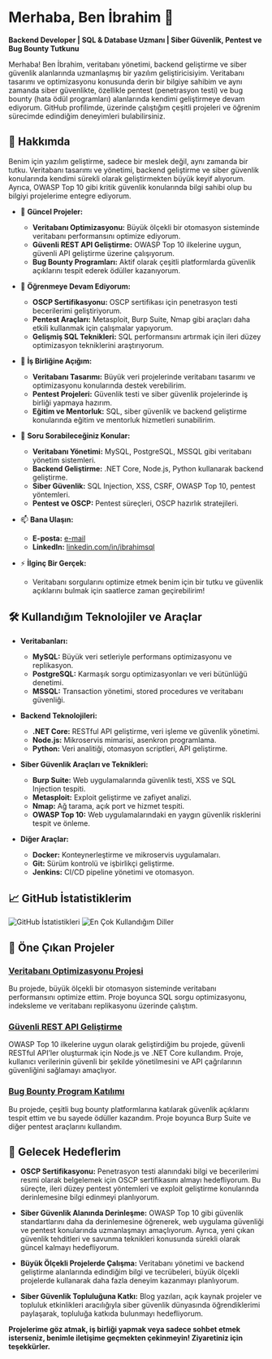 # Merhaba, Ben İbrahim 👋

**Backend Developer | SQL & Database Uzmanı | Siber Güvenlik, Pentest ve Bug Bounty Tutkunu**

Merhaba! Ben İbrahim, veritabanı yönetimi, backend geliştirme ve siber güvenlik alanlarında uzmanlaşmış bir yazılım geliştiricisiyim. Veritabanı tasarımı ve optimizasyonu konusunda derin bir bilgiye sahibim ve aynı zamanda siber güvenlikte, özellikle pentest (penetrasyon testi) ve bug bounty (hata ödül programları) alanlarında kendimi geliştirmeye devam ediyorum. GitHub profilimde, üzerinde çalıştığım çeşitli projeleri ve öğrenim sürecimde edindiğim deneyimleri bulabilirsiniz.

## 🚀 Hakkımda

Benim için yazılım geliştirme, sadece bir meslek değil, aynı zamanda bir tutku. Veritabanı tasarımı ve yönetimi, backend geliştirme ve siber güvenlik konularında kendimi sürekli olarak geliştirmekten büyük keyif alıyorum. Ayrıca, OWASP Top 10 gibi kritik güvenlik konularında bilgi sahibi olup bu bilgiyi projelerime entegre ediyorum.

- 🔭 **Güncel Projeler:**
  - **Veritabanı Optimizasyonu:** Büyük ölçekli bir otomasyon sisteminde veritabanı performansını optimize ediyorum.
  - **Güvenli REST API Geliştirme:** OWASP Top 10 ilkelerine uygun, güvenli API geliştirme üzerine çalışıyorum.
  - **Bug Bounty Programları:** Aktif olarak çeşitli platformlarda güvenlik açıklarını tespit ederek ödüller kazanıyorum.

- 🌱 **Öğrenmeye Devam Ediyorum:**
  - **OSCP Sertifikasyonu:** OSCP sertifikası için penetrasyon testi becerilerimi geliştiriyorum.
  - **Pentest Araçları:** Metasploit, Burp Suite, Nmap gibi araçları daha etkili kullanmak için çalışmalar yapıyorum.
  - **Gelişmiş SQL Teknikleri:** SQL performansını artırmak için ileri düzey optimizasyon tekniklerini araştırıyorum.

- 👯 **İş Birliğine Açığım:**
  - **Veritabanı Tasarımı:** Büyük veri projelerinde veritabanı tasarımı ve optimizasyonu konularında destek verebilirim.
  - **Pentest Projeleri:** Güvenlik testi ve siber güvenlik projelerinde iş birliği yapmaya hazırım.
  - **Eğitim ve Mentorluk:** SQL, siber güvenlik ve backend geliştirme konularında eğitim ve mentorluk hizmetleri sunabilirim.

- 💬 **Soru Sorabileceğiniz Konular:**
  - **Veritabanı Yönetimi:** MySQL, PostgreSQL, MSSQL gibi veritabanı yönetim sistemleri.
  - **Backend Geliştirme:** .NET Core, Node.js, Python kullanarak backend geliştirme.
  - **Siber Güvenlik:** SQL Injection, XSS, CSRF, OWASP Top 10, pentest yöntemleri.
  - **Pentest ve OSCP:** Pentest süreçleri, OSCP hazırlık stratejileri.

- 📫 **Bana Ulaşın:**
  - **E-posta:** [e-mail](ibrahimsqql@gmail.com)
  - **LinkedIn:** [linkedin.com/in/ibrahimsql](https://www.linkedin.com/in/ibrahimsql-sql-1ba316323/)

- ⚡ **İlginç Bir Gerçek:**
  - Veritabanı sorgularını optimize etmek benim için bir tutku ve güvenlik açıklarını bulmak için saatlerce zaman geçirebilirim!

## 🛠️ Kullandığım Teknolojiler ve Araçlar

- **Veritabanları:**
  - **MySQL:** Büyük veri setleriyle performans optimizasyonu ve replikasyon.
  - **PostgreSQL:** Karmaşık sorgu optimizasyonları ve veri bütünlüğü denetimi.
  - **MSSQL:** Transaction yönetimi, stored procedures ve veritabanı güvenliği.

- **Backend Teknolojileri:**
  - **.NET Core:** RESTful API geliştirme, veri işleme ve güvenlik yönetimi.
  - **Node.js:** Mikroservis mimarisi, asenkron programlama.
  - **Python:** Veri analitiği, otomasyon scriptleri, API geliştirme.

- **Siber Güvenlik Araçları ve Teknikleri:**
  - **Burp Suite:** Web uygulamalarında güvenlik testi, XSS ve SQL Injection tespiti.
  - **Metasploit:** Exploit geliştirme ve zafiyet analizi.
  - **Nmap:** Ağ tarama, açık port ve hizmet tespiti.
  - **OWASP Top 10:** Web uygulamalarındaki en yaygın güvenlik risklerini tespit ve önleme.

- **Diğer Araçlar:**
  - **Docker:** Konteynerleştirme ve mikroservis uygulamaları.
  - **Git:** Sürüm kontrolü ve işbirlikçi geliştirme.
  - **Jenkins:** CI/CD pipeline yönetimi ve otomasyon.

## 📈 GitHub İstatistiklerim

![GitHub İstatistikleri](https://github-readme-stats.vercel.app/api?username=ibrahimsql&show_icons=true&theme=default)
![En Çok Kullandığım Diller](https://github-readme-stats.vercel.app/api/top-langs/?username=ibrahimsql&layout=compact&theme=default)

## 📂 Öne Çıkan Projeler

### [Veritabanı Optimizasyonu Projesi](https://github.com/ibrahimsql/veritabani-optimizasyonu)
Bu projede, büyük ölçekli bir otomasyon sisteminde veritabanı performansını optimize ettim. Proje boyunca SQL sorgu optimizasyonu, indeksleme ve veritabanı replikasyonu üzerinde çalıştım.

### [Güvenli REST API Geliştirme](https://github.com/ibrahimsql/guvenli-rest-api)
OWASP Top 10 ilkelerine uygun olarak geliştirdiğim bu projede, güvenli RESTful API’ler oluşturmak için Node.js ve .NET Core kullandım. Proje, kullanıcı verilerinin güvenli bir şekilde yönetilmesini ve API çağrılarının güvenliğini sağlamayı amaçlıyor.

### [Bug Bounty Program Katılımı](https://github.com/ibrahimsql/bug-bounty)
Bu projede, çeşitli bug bounty platformlarına katılarak güvenlik açıklarını tespit ettim ve bu sayede ödüller kazandım. Proje boyunca Burp Suite ve diğer pentest araçlarını kullandım.

## 🎯 Gelecek Hedeflerim

- **OSCP Sertifikasyonu:** Penetrasyon testi alanındaki bilgi ve becerilerimi resmi olarak belgelemek için OSCP sertifikasını almayı hedefliyorum. Bu süreçte, ileri düzey pentest yöntemleri ve exploit geliştirme konularında derinlemesine bilgi edinmeyi planlıyorum.
  
- **Siber Güvenlik Alanında Derinleşme:** OWASP Top 10 gibi güvenlik standartlarını daha da derinlemesine öğrenerek, web uygulama güvenliği ve pentest konularında uzmanlaşmayı amaçlıyorum. Ayrıca, yeni çıkan güvenlik tehditleri ve savunma teknikleri konusunda sürekli olarak güncel kalmayı hedefliyorum.

- **Büyük Ölçekli Projelerde Çalışma:** Veritabanı yönetimi ve backend geliştirme alanlarında edindiğim bilgi ve tecrübeleri, büyük ölçekli projelerde kullanarak daha fazla deneyim kazanmayı planlıyorum.

- **Siber Güvenlik Topluluğuna Katkı:** Blog yazıları, açık kaynak projeler ve topluluk etkinlikleri aracılığıyla siber güvenlik dünyasında öğrendiklerimi paylaşarak, topluluğa katkıda bulunmayı hedefliyorum.

**Projelerime göz atmak, iş birliği yapmak veya sadece sohbet etmek isterseniz, benimle iletişime geçmekten çekinmeyin! Ziyaretiniz için teşekkürler.**
